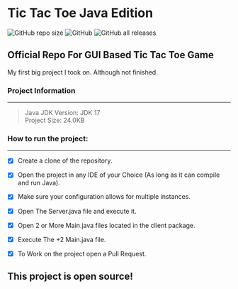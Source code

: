 # Tic Tac Toe Java Edition

<img alt="GitHub repo size" src="https://img.shields.io/github/repo-size/Creator-Solutions/TicTacToe?style=flat-square"> ![GitHub](https://img.shields.io/github/license/Creator-Solutions/TicTacToe) ![GitHub all releases](https://img.shields.io/github/downloads/Creator-Solutions/TicTacToe/total)

## Official Repo For GUI Based Tic Tac Toe Game

My first big project I took on. Although not finished 

### Project Information
-----

> Java JDK Version: JDK 17 <br>
> Project Size: 24.0KB


### How to run the project:
-----

- [x] Create a clone of the repository.
- [x] Open the project in any IDE of your Choice (As long as it can compile and run Java).
- [x] Make sure your configuration allows for multiple instances.
- [x] Open The Server.java file and execute it.
- [x] Open 2 or More Main.java files located in the client package. 
- [x] Execute The +2 Main.java file.

- [x] To Work on the project open a Pull Request.

## This project is open source! 







